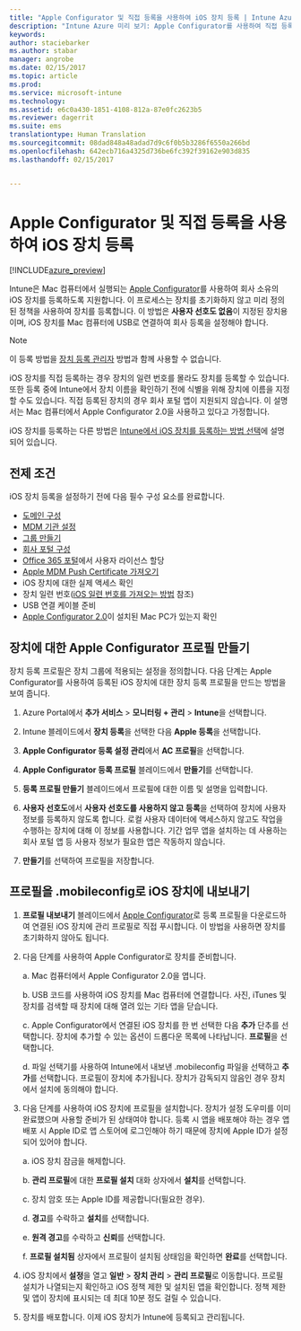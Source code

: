 ```yaml
---
title: "Apple Configurator 및 직접 등록을 사용하여 iOS 장치 등록 | Intune Azure 미리 보기 | Microsoft 문서"
description: "Intune Azure 미리 보기: Apple Configurator를 사용하여 직접 등록을 통해 회사 소유 iOS 장치를 등록하는 방법을 알아봅니다."
keywords: 
author: staciebarker
ms.author: stabar
manager: angrobe
ms.date: 02/15/2017
ms.topic: article
ms.prod: 
ms.service: microsoft-intune
ms.technology: 
ms.assetid: e6c0a430-1851-4108-812a-87e0fc2623b5
ms.reviewer: dagerrit
ms.suite: ems
translationtype: Human Translation
ms.sourcegitcommit: 08dad848a48adad7d9c6f0b5b3286f6550a266bd
ms.openlocfilehash: 642ecb716a4325d736be6fc392f39162e903d835
ms.lasthandoff: 02/15/2017


---
```


# <a name="enroll-ios-devices-with-apple-configurator-and-direct-enrollment"></a>Apple Configurator 및 직접 등록을 사용하여 iOS 장치 등록 

[!INCLUDE[azure_preview](../includes/azure_preview.md)]

Intune은 Mac 컴퓨터에서 실행되는 [Apple Configurator](https://itunes.apple.com/us/app/apple-configurator-2/id1037126344?mt=12)를 사용하여 회사 소유의 iOS 장치를 등록하도록 지원합니다. 이 프로세스는 장치를 초기화하지 않고 미리 정의된 정책을 사용하여 장치를 등록합니다. 이 방법은 **사용자 선호도 없음**이 지정된 장치용이며, iOS 장치를 Mac 컴퓨터에 USB로 연결하여 회사 등록을 설정해야 합니다.

>[!NOTE]
>이 등록 방법을 [장치 등록 관리자](enroll-devices-using-device-enrollment-manager.md) 방법과 함께 사용할 수 없습니다.

iOS 장치를 직접 등록하는 경우 장치의 일련 번호를 몰라도 장치를 등록할 수 있습니다. 또한 등록 중에 Intune에서 장치 이름을 확인하기 전에 식별을 위해 장치에 이름을 지정할 수도 있습니다. 직접 등록된 장치의 경우 회사 포털 앱이 지원되지 않습니다. 이 설명서는 Mac 컴퓨터에서 Apple Configurator 2.0을 사용하고 있다고 가정합니다.

iOS 장치를 등록하는 다른 방법은 [Intune에서 iOS 장치를 등록하는 방법 선택](choose-ios-enrollment-method.md)에 설명되어 있습니다.


## <a name="prerequisites"></a>전제 조건

iOS 장치 등록을 설정하기 전에 다음 필수 구성 요소를 완료합니다.

- [도메인 구성](https://docs.microsoft.com/intune/get-started/start-with-a-paid-subscription-to-microsoft-intune-step-2)
- [MDM 기관 설정](set-mdm-authority.md)
- [그룹 만들기](https://docs.microsoft.com/intune/get-started/start-with-a-paid-subscription-to-microsoft-intune-step-5)
- [회사 포털 구성](/intune-azure/manage-apps/company-portal-app.md)
- [Office 365 포털](http://go.microsoft.com/fwlink/p/?LinkId=698854)에서 사용자 라이선스 할당
- [Apple MDM Push Certificate 가져오기](get-an-apple-mdm-push-certificate.md)
- iOS 장치에 대한 실제 액세스 확인
- 장치 일련 번호([iOS 일련 번호를 가져오는 방법](https://support.apple.com//HT204308) 참조)
- USB 연결 케이블 준비
- [Apple Configurator 2.0](https://itunes.apple.com/us/app/apple-configurator-2/id1037126344?mt=12)이 설치된 Mac PC가 있는지 확인

## <a name="create-an-apple-configurator-profile-for-devices"></a>장치에 대한 Apple Configurator 프로필 만들기

장치 등록 프로필은 장치 그룹에 적용되는 설정을 정의합니다. 다음 단계는 Apple Configurator를 사용하여 등록된 iOS 장치에 대한 장치 등록 프로필을 만드는 방법을 보여 줍니다.

1. Azure Portal에서 **추가 서비스** > **모니터링 + 관리** > **Intune**을 선택합니다.

2. Intune 블레이드에서 **장치 등록**을 선택한 다음 **Apple 등록**을 선택합니다.

3. **Apple Configurator 등록 설정 관리**에서 **AC 프로필**을 선택합니다.

4. **Apple Configurator 등록 프로필** 블레이드에서 **만들기**를 선택합니다.

5. **등록 프로필 만들기** 블레이드에서 프로필에 대한 이름 및 설명을 입력합니다.

6. **사용자 선호도**에서 **사용자 선호도를 사용하지 않고 등록**을 선택하여 장치에 사용자 정보를 등록하지 않도록 합니다. 로컬 사용자 데이터에 액세스하지 않고도 작업을 수행하는 장치에 대해 이 정보를 사용합니다. 기간 업무 앱을 설치하는 데 사용하는 회사 포털 앱 등 사용자 정보가 필요한 앱은 작동하지 않습니다.

7. **만들기**를 선택하여 프로필을 저장합니다.

## <a name="export-the-profile-as-mobileconfig-to-ios-devices"></a>프로필을 .mobileconfig로 iOS 장치에 내보내기

1. **프로필 내보내기** 블레이드에서 [Apple Configurator](https://itunes.apple.com/us/app/apple-configurator-2/id1037126344?mt=12)로 등록 프로필을 다운로드하여 연결된 iOS 장치에 관리 프로필로 직접 푸시합니다. 이 방법을 사용하면 장치를 초기화하지 않아도 됩니다.

2. 다음 단계를 사용하여 Apple Configurator로 장치를 준비합니다.

   a. Mac 컴퓨터에서 Apple Configurator 2.0을 엽니다.

   b. USB 코드를 사용하여 iOS 장치를 Mac 컴퓨터에 연결합니다. 사진, iTunes 및 장치를 검색할 때 장치에 대해 열려 있는 기타 앱을 닫습니다.

   c. Apple Configurator에서 연결된 iOS 장치를 한 번 선택한 다음 **추가** 단추를 선택합니다. 장치에 추가할 수 있는 옵션이 드롭다운 목록에 나타납니다. **프로필**을 선택합니다.

   d. 파일 선택기를 사용하여 Intune에서 내보낸 .mobileconfig 파일을 선택하고 **추가**를 선택합니다. 프로필이 장치에 추가됩니다. 장치가 감독되지 않음인 경우 장치에서 설치에 동의해야 합니다.

3. 다음 단계를 사용하여 iOS 장치에 프로필을 설치합니다. 장치가 설정 도우미를 이미 완료했으며 사용할 준비가 된 상태여야 합니다. 등록 시 앱을 배포해야 하는 경우 앱 배포 시 Apple ID로 앱 스토어에 로그인해야 하기 때문에 장치에 Apple ID가 설정되어 있어야 합니다.

   a. iOS 장치 잠금을 해제합니다.

   b. **관리 프로필**에 대한 **프로필 설치** 대화 상자에서 **설치**를 선택합니다.

   c. 장치 암호 또는 Apple ID를 제공합니다(필요한 경우).

   d. **경고**를 수락하고 **설치**를 선택합니다.

   e. **원격 경고**를 수락하고 **신뢰**를 선택합니다.

   f. **프로필 설치됨** 상자에서 프로필이 설치됨 상태임을 확인하면 **완료**를 선택합니다.

4. iOS 장치에서 **설정**을 열고 **일반** > **장치 관리** > **관리 프로필**로 이동합니다. 프로필 설치가 나열되는지 확인하고 iOS 정책 제한 및 설치된 앱을 확인합니다. 정책 제한 및 앱이 장치에 표시되는 데 최대 10분 정도 걸릴 수 있습니다.

5. 장치를 배포합니다. 이제 iOS 장치가 Intune에 등록되고 관리됩니다.


